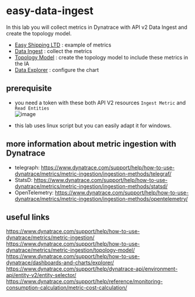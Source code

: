 # easy-data-ingest

In this lab you will collect metrics in Dynatrace with API v2 Data Ingest and create the topology model.

  - [Easy Shipping LTD](/easy-shipping-ltd) : example of metrics
  - [Data Ingest](/data-ingest) : collect the metrics 
  - [Topology Model](/topology-model) : create the topology model to include these metrics in the IA  
  - [Data Explorer](/data-explorer) : configure the chart
    
## prerequisite

  - you need a token with these both API V2 resources `Ingest Metric` and `Read Entities`   
![image](https://user-images.githubusercontent.com/40337213/121305607-1127c700-c8fe-11eb-8f02-a7db2bde2e68.png)

  - this lab uses linux script but you can easily adapt it for windows. 

## more information about metric ingestion with Dynatrace 

- telegraph: https://www.dynatrace.com/support/help/how-to-use-dynatrace/metrics/metric-ingestion/ingestion-methods/telegraf/  
- StatsD: https://www.dynatrace.com/support/help/how-to-use-dynatrace/metrics/metric-ingestion/ingestion-methods/statsd/  
- OpenTelemetry: https://www.dynatrace.com/support/help/how-to-use-dynatrace/metrics/metric-ingestion/ingestion-methods/opentelemetry/  

## useful links 

https://www.dynatrace.com/support/help/how-to-use-dynatrace/metrics/metric-ingestion/  
https://www.dynatrace.com/support/help/how-to-use-dynatrace/metrics/metric-ingestion/topology-model/  
https://www.dynatrace.com/support/help/how-to-use-dynatrace/dashboards-and-charts/explorer/  
https://www.dynatrace.com/support/help/dynatrace-api/environment-api/entity-v2/entity-selector/  
https://www.dynatrace.com/support/help/reference/monitoring-consumption-calculation/metric-cost-calculation/  

